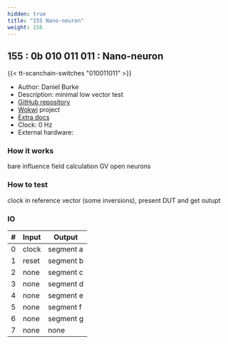```yaml
---
hidden: true
title: "155 Nano-neuron"
weight: 156
---
```


## 155 : 0b 010 011 011 : Nano-neuron

{{< tt-scanchain-switches "010011011" >}}

* Author: Daniel Burke
* Description: minimal low vector test
* [GitHub repository](https://github.com/drburke3/tt02-nano-neuron)
* [Wokwi](https://wokwi.com/projects/349047610915422802) project
* [Extra docs]()
* Clock: 0 Hz
* External hardware: 



### How it works

bare influence field calculation GV open neurons

### How to test

clock in reference vector (some inversions), present DUT and get outupt

### IO

| # | Input        | Output       |
|---|--------------|--------------|
| 0 | clock  | segment a |
| 1 | reset  | segment b |
| 2 | none  | segment c |
| 3 | none  | segment d |
| 4 | none  | segment e |
| 5 | none  | segment f |
| 6 | none  | segment g |
| 7 | none  | none |
